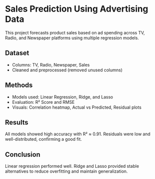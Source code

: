 # Sales Prediction Using Advertising Data

This project forecasts product sales based on ad spending across TV, Radio, and Newspaper platforms using multiple regression models.

## Dataset
- Columns: TV, Radio, Newspaper, Sales
- Cleaned and preprocessed (removed unused columns)

## Methods
- Models used: Linear Regression, Ridge, and Lasso
- Evaluation: R² Score and RMSE
- Visuals: Correlation heatmap, Actual vs Predicted, Residual plots

## Results
All models showed high accuracy with R² ≈ 0.91. Residuals were low and well-distributed, confirming a good fit.

## Conclusion
Linear regression performed well. Ridge and Lasso provided stable alternatives to reduce overfitting and maintain generalization.
